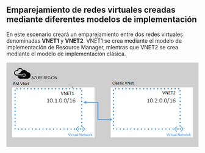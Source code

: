 ## <a name="x-model"></a>Emparejamiento de redes virtuales creadas mediante diferentes modelos de implementación
En este escenario creará un emparejamiento entre dos redes virtuales denominadas **VNET1** y **VNET2**. VNET1 se crea mediante el modelo de implementación de Resource Manager, mientras que VNET2 se crea mediante el modelo de implementación clásica.

> 
![escenario de implementación asm a arm](./media/virtual-networks-create-vnetpeering-scenario-asmtoarm-include/figure01.PNG)

